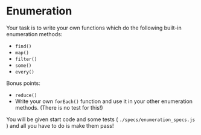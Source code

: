 # Enumeration

Your task is to write your own functions which do the following built-in enumeration methods:

* `find()`
* `map()`
* `filter()`
* `some()`
* `every()`

Bonus points:

* `reduce()`
* Write your own `forEach()` function and use it in your other enumeration methods. (There is no test for this!)

You will be given start code and some tests ( `./specs/enumeration_specs.js` ) and all you have to do is make them pass!